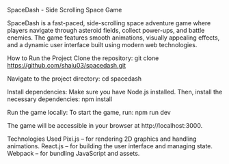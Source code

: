 SpaceDash - Side Scrolling Space Game

SpaceDash is a fast-paced, side-scrolling space adventure game where players navigate through asteroid fields, collect power-ups, and battle enemies. The game features smooth animations, visually appealing effects, and a dynamic user interface built using modern web technologies.

How to Run the Project
Clone the repository:
git clone https://github.com/shaju03/spacedash.git

Navigate to the project directory:
cd spacedash

Install dependencies:
Make sure you have Node.js installed. Then, install the necessary dependencies:
npm install

Run the game locally:
To start the game, run:
npm run dev

The game will be accessible in your browser at http://localhost:3000.

Technologies Used
Pixi.js – for rendering 2D graphics and handling animations.
React.js – for building the user interface and managing state.
Webpack – for bundling JavaScript and assets.
